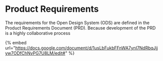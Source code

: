 # Product Requirements

The requirements for the Open Design System (ODS) are defined in the Product Requirements Document (PRD). Because development of the PRD is a highly collaborative process&#x20;

{% embed url="https://docs.google.com/document/d/1usLbFukbFFnWA7ynI7NdRbqJjjyw7ODfChNvPG7U8LM/edit#" %}
